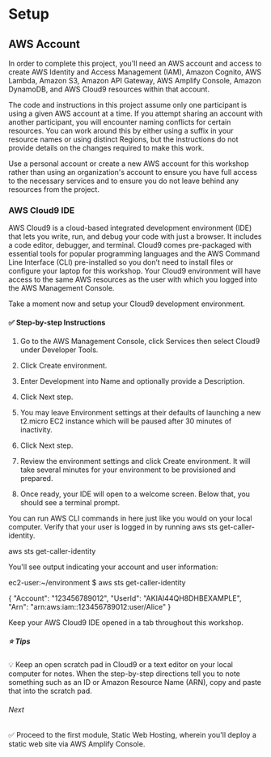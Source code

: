 # Setup

## AWS Account

In order to complete this project, you'll need an AWS account and access to create AWS Identity and Access Management (IAM), Amazon Cognito, AWS Lambda, Amazon S3, Amazon API Gateway, AWS Amplify Console, Amazon DynamoDB, and AWS Cloud9 resources within that account.

The code and instructions in this project assume only one participant is using a given AWS account at a time. If you attempt sharing an account with another participant, you will encounter naming conflicts for certain resources. You can work around this by either using a suffix in your resource names or using distinct Regions, but the instructions do not provide details on the changes required to make this work.

Use a personal account or create a new AWS account for this workshop rather than using an organization's account to ensure you have full access to the necessary services and to ensure you do not leave behind any resources from the project.

### AWS Cloud9 IDE

AWS Cloud9 is a cloud-based integrated development environment (IDE) that lets you write, run, and debug your code with just a browser. It includes a code editor, debugger, and terminal. Cloud9 comes pre-packaged with essential tools for popular programming languages and the AWS Command Line Interface (CLI) pre-installed so you don’t need to install files or configure your laptop for this workshop. Your Cloud9 environment will have access to the same AWS resources as the user with which you logged into the AWS Management Console.

Take a moment now and setup your Cloud9 development environment.

#### ✅ Step-by-step Instructions

1. Go to the AWS Management Console, click Services then select Cloud9 under Developer Tools.

2. Click Create environment.

3. Enter Development into Name and optionally provide a Description.

4. Click Next step.

5. You may leave Environment settings at their defaults of launching a new t2.micro EC2 instance which will be paused after 30 minutes of inactivity.

6. Click Next step.

7. Review the environment settings and click Create environment. It will take several minutes for your environment to be provisioned and prepared.

8. Once ready, your IDE will open to a welcome screen. Below that, you should see a terminal prompt.

You can run AWS CLI commands in here just like you would on your local computer. Verify that your user is logged in by running aws sts get-caller-identity.

aws sts get-caller-identity

You'll see output indicating your account and user information:

ec2-user:~/environment $ aws sts get-caller-identity

{
    "Account": "123456789012",
    "UserId": "AKIAI44QH8DHBEXAMPLE",
    "Arn": "arn:aws:iam::123456789012:user/Alice"
}

Keep your AWS Cloud9 IDE opened in a tab throughout this workshop.

##### ⭐ Tips

💡 Keep an open scratch pad in Cloud9 or a text editor on your local computer for notes. When the step-by-step directions tell you to note something such as an ID or Amazon Resource Name (ARN), copy and paste that into the scratch pad.

###### Next

✅ Proceed to the first module, Static Web Hosting, wherein you'll deploy a static web site via AWS Amplify Console.
